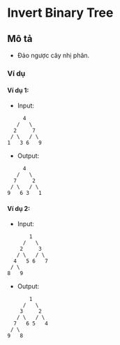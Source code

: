 # Invert Binary Tree

## Mô tả
-   Đảo ngược cây nhị phân.

### Ví dụ

#### Ví dụ 1:
- Input:
```
     4
   /   \
  2     7
 / \   / \
1   3 6   9
```
- Output:
```
     4
   /   \
  7     2
 / \   / \
9   6 3   1
```

#### Ví dụ 2:
- Input:
```
       1
     /   \
    2     3
   / \   / \
  4   5 6   7
 / \
8   9
```

- Output:
```
       1
     /   \
    3     2
   / \   / \
  7   6 5   4
 / \
9   8
```